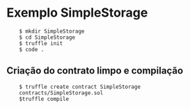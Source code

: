 # Exemplo SimpleStorage
        $ mkdir SimpleStorage
        $ cd SimpleStorage
        $ truffle init
        $ code .
        
## Criação do contrato limpo e compilação
        $ truffle create contract SimpleStorage
        contracts/SimpleStorage.sol
        $truffle compile


